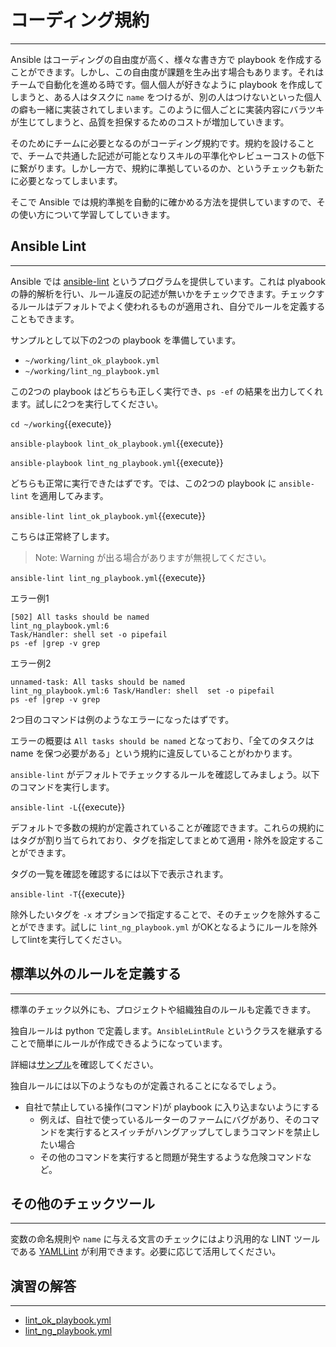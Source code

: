 # コーディング規約
---
Ansible はコーディングの自由度が高く、様々な書き方で playbook を作成することができます。しかし、この自由度が課題を生み出す場合もあります。それはチームで自動化を進める時です。個人個人が好きなように playbook を作成してしまうと、ある人はタスクに `name` をつけるが、別の人はつけないといった個人の癖も一緒に実装されてしまいます。このように個人ごとに実装内容にバラツキが生じてしまうと、品質を担保するためのコストが増加していきます。

そのためにチームに必要となるのがコーディング規約です。規約を設けることで、チームで共通した記述が可能となりスキルの平準化やレビューコストの低下に繋がります。しかし一方で、規約に準拠しているのか、というチェックも新たに必要となってしまいます。

そこで Ansible では規約準拠を自動的に確かめる方法を提供していますので、その使い方について学習してしていきます。

## Ansible Lint
---
Ansible では [ansible-lint](https://github.com/ansible/ansible-lint) というプログラムを提供しています。これは plyabook の静的解析を行い、ルール違反の記述が無いかをチェックできます。チェックするルールはデフォルトでよく使われるものが適用され、自分でルールを定義することもできます。

サンプルとして以下の2つの playbook を準備しています。

- `~/working/lint_ok_playbook.yml`
- `~/working/lint_ng_playbook.yml`

この2つの playbook はどちらも正しく実行でき、`ps -ef` の結果を出力してくれます。試しに2つを実行してください。

`cd ~/working`{{execute}}

`ansible-playbook lint_ok_playbook.yml`{{execute}}

`ansible-playbook lint_ng_playbook.yml`{{execute}}

どちらも正常に実行できたはずです。では、この2つの playbook に `ansible-lint` を適用してみます。

`ansible-lint lint_ok_playbook.yml`{{execute}}

こちらは正常終了します。

> Note: Warning が出る場合がありますが無視してください。

`ansible-lint lint_ng_playbook.yml`{{execute}}

エラー例1
```text
[502] All tasks should be named
lint_ng_playbook.yml:6
Task/Handler: shell set -o pipefail
ps -ef |grep -v grep
```

エラー例2
```text
unnamed-task: All tasks should be named
lint_ng_playbook.yml:6 Task/Handler: shell  set -o pipefail
ps -ef |grep -v grep
```

2つ目のコマンドは例のようなエラーになったはずです。

エラーの概要は `All tasks should be named` となっており、「全てのタスクは name を保つ必要がある」という規約に違反していることがわかります。

`ansible-lint` がデフォルトでチェックするルールを確認してみましょう。以下のコマンドを実行します。

`ansible-lint -L`{{execute}}

デフォルトで多数の規約が定義されていることが確認できます。これらの規約にはタグが割り当てられており、タグを指定してまとめて適用・除外を設定することができます。

タグの一覧を確認を確認するには以下で表示されます。

`ansible-lint -T`{{execute}}

除外したいタグを `-x` オプションで指定することで、そのチェックを除外することができます。試しに `lint_ng_playbook.yml` がOKとなるようにルールを除外してlintを実行してください。


## 標準以外のルールを定義する
---
標準のチェック以外にも、プロジェクトや組織独自のルールも定義できます。

独自ルールは python で定義します。`AnsibleLintRule` というクラスを継承することで簡単にルールが作成できるようになっています。

詳細は[サンプル](https://github.com/ansible/ansible-lint/blob/master/examples/rules/TaskHasTag.py)を確認してください。

独自ルールには以下のようなものが定義されることになるでしょう。

- 自社で禁止している操作(コマンド)が playbook に入り込まないようにする
  - 例えば、自社で使っているルーターのファームにバグがあり、そのコマンドを実行するとスイッチがハングアップしてしまうコマンドを禁止したい場合
  - その他のコマンドを実行すると問題が発生するような危険コマンドなど。


## その他のチェックツール
---
変数の命名規則や `name` に与える文言のチェックにはより汎用的な LINT ツールである [YAMLLint](https://github.com/adrienverge/yamllint) が利用できます。必要に応じて活用してください。


## 演習の解答
---
- [lint_ok_playbook.yml](https://github.com/irixjp/katacoda-scenarios/blob/master/master-course-data/assets/working/lint_ok_playbook.yml)
- [lint_ng_playbook.yml](https://github.com/irixjp/katacoda-scenarios/blob/master/master-course-data/assets/working/lint_ng_playbook.yml)
